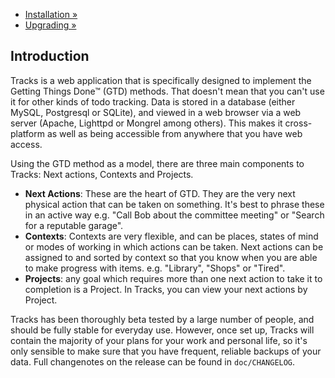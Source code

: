 * [Installation »](installation.md)
* [Upgrading »](upgrading.md)

## Introduction

Tracks is a web application that is specifically designed to implement the Getting Things Done™ (GTD) methods. That doesn't mean that you can't use it for other kinds of todo tracking. Data is stored in a database (either MySQL, Postgresql or SQLite), and viewed in a web browser via a web server (Apache, Lighttpd or Mongrel among others). This makes it cross-platform as well as being accessible from anywhere that you have web access.

Using the GTD method as a model, there are three main components to Tracks: Next actions, Contexts and Projects.

* **Next Actions**: These are the heart of GTD. They are the very next physical action that can be taken on something. It's best to phrase these in an active way e.g. "Call Bob about the committee meeting" or "Search for a reputable garage".
* **Contexts**: Contexts are very flexible, and can be places, states of mind or modes of working in which actions can be taken. Next actions can be assigned to and sorted by context so that you know when you are able to make progress with items. e.g. "Library", "Shops" or "Tired".
* **Projects**: any goal which requires more than one next action to take it to completion is a Project. In Tracks, you can view your next actions by Project.

Tracks has been thoroughly beta tested by a large number of people, and should be fully stable for everyday use. However, once set up, Tracks will contain the majority of your plans for your work and personal life, so it's only sensible to make sure that you have frequent, reliable backups of your data. Full changenotes on the release can be found in `doc/CHANGELOG`.
